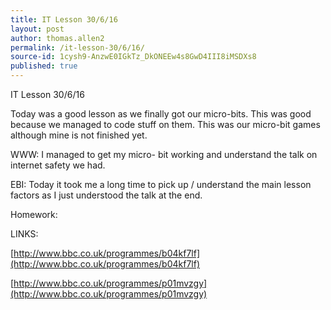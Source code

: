 ```yaml
---
title: IT Lesson 30/6/16
layout: post
author: thomas.allen2
permalink: /it-lesson-30/6/16/
source-id: 1cysh9-AnzwE0IGkTz_DkONEEw4s8GwD4III8iMSDXs8
published: true
---
```

IT Lesson 30/6/16

Today was a good lesson as we finally got our micro-bits. This was good because we managed to code stuff on them. This was our micro-bit games although mine is not finished yet.

WWW: I managed to get my micro- bit working and understand the talk on internet safety we had.

EBI: Today it took me a long time to pick up / understand the main lesson factors as I just understood the talk at the end.

Homework:

LINKS:

[http://www.bbc.co.uk/programmes/b04kf7lf](http://www.bbc.co.uk/programmes/b04kf7lf)

[http://www.bbc.co.uk/programmes/p01mvzgy](http://www.bbc.co.uk/programmes/p01mvzgy)

